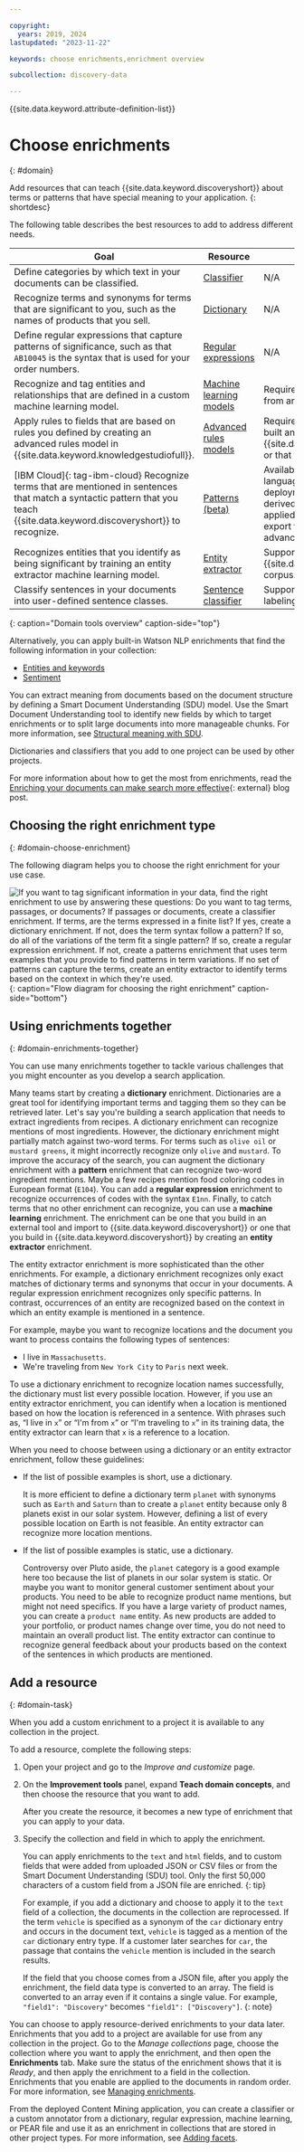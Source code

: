```yaml
---

copyright:
  years: 2019, 2024
lastupdated: "2023-11-22"

keywords: choose enrichments,enrichment overview

subcollection: discovery-data

---
```


{{site.data.keyword.attribute-definition-list}}

# Choose enrichments
{: #domain}

Add resources that can teach {{site.data.keyword.discoveryshort}} about terms or patterns that have special meaning to your application.
{: shortdesc}

The following table describes the best resources to add to address different needs.

| Goal | Resource | Notes |
|------|----------|-------|
| Define categories by which text in your documents can be classified. | [Classifier](/docs/discovery-data?topic=discovery-data-domain-classifier) | N/A |
| Recognize terms and synonyms for terms that are significant to you, such as the names of products that you sell. | [Dictionary](/docs/discovery-data?topic=discovery-data-domain-dictionary) | N/A |
| Define regular expressions that capture patterns of significance, such as that `AB10045` is the syntax that is used for your order numbers. | [Regular expressions](/docs/discovery-data?topic=discovery-data-domain-regex) | N/A |
| Recognize and tag entities and relationships that are defined in a custom machine learning model. | [Machine learning models](/docs/discovery-data?topic=discovery-data-domain-ml) | Requires a model that is built and exported from another IBM tool. |
| Apply rules to fields that are based on rules you defined by creating an advanced rules model in {{site.data.keyword.knowledgestudiofull}}. | [Advanced rules models](/docs/discovery-data?topic=discovery-data-domain-ml#advanced-rules) |  Requires an advanced rules model that is built and exported from {{site.data.keyword.knowledgestudiofull}} or that uses an exported Patterns resource. |
| [IBM Cloud]{: tag-ibm-cloud} Recognize terms that are mentioned in sentences that match a syntactic pattern that you teach {{site.data.keyword.discoveryshort}} to recognize. | [Patterns (beta)](/docs/discovery-data?topic=discovery-data-domain-pattern) | Available as a beta feature for English-language collections in managed deployments only. The enrichment that is derived by defining patterns cannot be applied to Content Mining projects. You can export the resource and use it as an advanced rules model. |
| Recognizes entities that you identify as being significant by training an entity extractor machine learning model. | [Entity extractor](/docs/discovery-data?topic=discovery-data-entity-extractor) | Supports starting from an imported {{site.data.keyword.knowledgestudioshort}} corpus. |
| Classify sentences in your documents into user-defined sentence classes. | [Sentence classifier](/docs/discovery-data?topic=discovery-data-sentence-classifier) | Supports smart labeling to speed up the labeling process. |
{: caption="Domain tools overview" caption-side="top"}

Alternatively, you can apply built-in Watson NLP enrichments that find the following information in your collection:

-   [Entities and keywords](/docs/discovery-data?topic=discovery-data-nlu)
-   [Sentiment](/docs/discovery-data?topic=discovery-data-nlu-sentiment)

You can extract meaning from documents based on the document structure by defining a Smart Document Understanding (SDU) model. Use the Smart Document Understanding tool to identify new fields by which to target enrichments or to split large documents into more manageable chunks. For more information, see [Structural meaning with SDU](/docs/discovery-data?topic=discovery-data-configuring-fields).

Dictionaries and classifiers that you add to one project can be used by other projects.

For more information about how to get the most from enrichments, read the [Enriching your documents can make search more effective](https://community.ibm.com/community/user/watsonai/blogs/bill-murdock1/2022/01/14/enriching-your-documents-can-make-search-more-effe){: external} blog post.

## Choosing the right enrichment type
{: #domain-choose-enrichment}

The following diagram helps you to choose the right enrichment for your use case.

![If you want to tag significant information in your data, find the right enrichment to use by answering these questions: Do you want to tag terms, passages, or documents? If passages or documents, create a classifier enrichment. If terms, are the terms expressed in a finite list? If yes, create a dictionary enrichment. If not, does the term syntax follow a pattern? If so, do all of the variations of the term fit a single pattern? If so, create a regular expression enrichment. If not, create a patterns enrichment that uses term examples that you provide to find patterns in term variations. If no set of patterns can capture the terms, create an entity extractor to identify terms based on the context in which they're used. ](images/enrichment-flowchart-plus-text-revision.drawio.png){: caption="Flow diagram for choosing the right enrichment" caption-side="bottom"}

## Using enrichments together
{: #domain-enrichments-together}

You can use many enrichments together to tackle various challenges that you might encounter as you develop a search application. 

Many teams start by creating a **dictionary** enrichment. Dictionaries are a great tool for identifying important terms and tagging them so they can be retrieved later. Let's say you're building a search application that needs to extract ingredients from recipes. A dictionary enrichment can recognize mentions of most ingredients. However, the dictionary enrichment might partially match against two-word terms. For terms such as `olive oil` or `mustard greens`, it might incorrectly recognize only `olive` and `mustard`. To improve the accuracy of the search, you can augment the dictionary enrichment with a **pattern** enrichment that can recognize two-word ingredient mentions. Maybe a few recipes mention food coloring codes in European format (`E104`). You can add a **regular expression** enrichment to recognize occurrences of codes with the syntax `E1nn`. Finally, to catch terms that no other enrichment can recognize, you can use a **machine learning** enrichment. The enrichment can be one that you build in an external tool and import to {{site.data.keyword.discoveryshort}} or one that you build in {{site.data.keyword.discoveryshort}} by creating an **entity extractor** enrichment.

The entity extractor enrichment is more sophisticated than the other enrichments. For example, a dictionary enrichment recognizes only exact matches of dictionary terms and synonyms that occur in your documents. A regular expression enrichment recognizes only specific patterns. In contrast, occurrences of an entity are recognized based on the context in which an entity example is mentioned in a sentence.

For example, maybe you want to recognize locations and the document you want to process contains the following types of sentences:

-   I live in `Massachusetts`.
-   We're traveling from `New York City` to `Paris` next week.

To use a dictionary enrichment to recognize location names successfully, the dictionary must list every possible location. However, if you use an entity extractor enrichment, you can identify when a location is mentioned based on how the location is referenced in a sentence. With phrases such as, “I live in `x`” or “I'm from `x`” or “I'm traveling to `x`” in its training data, the entity extractor can learn that `x` is a reference to a location.

When you need to choose between using a dictionary or an entity extractor enrichment, follow these guidelines:

-   If the list of possible examples is short, use a dictionary.

    It is more efficient to define a dictionary term `planet` with synonyms such as `Earth` and `Saturn` than to create a `planet` entity because only 8 planets exist in our solar system. However, defining a list of every possible location on Earth is not feasible. An entity extractor can recognize more location mentions.
-   If the list of possible examples is static, use a dictionary.

    Controversy over Pluto aside, the `planet` category is a good example here too because the list of planets in our solar system is static. Or maybe you want to monitor general customer sentiment about your products. You need to be able to recognize product name mentions, but might not need specifics. If you have a large variety of product names, you can create a `product name` entity. As new products are added to your portfolio, or product names change over time, you do not need to maintain an overall product list. The entity extractor can continue to recognize general feedback about your products based on the context of the sentences in which products are mentioned.

## Add a resource
{: #domain-task}

When you add a custom enrichment to a project it is available to any collection in the project.

To add a resource, complete the following steps:

1.  Open your project and go to the *Improve and customize* page.
1.  On the **Improvement tools** panel, expand **Teach domain concepts**, and then choose the resource that you want to add.

    After you create the resource, it becomes a new type of enrichment that you can apply to your data.
1.  Specify the collection and field in which to apply the enrichment.

    You can apply enrichments to the `text` and `html` fields, and to custom fields that were added from uploaded JSON or CSV files or from the Smart Document Understanding (SDU) tool. Only the first 50,000 characters of a custom field from a JSON file are enriched.
    {: tip}

    For example, if you add a dictionary and choose to apply it to the `text` field of a collection, the documents in the collection are reprocessed. If the term `vehicle` is specified as a synonym of the `car` dictionary entry and occurs in the document text, `vehicle` is tagged as a mention of the `car` dictionary entry type. If a customer later searches for `car`, the passage that contains the `vehicle` mention is included in the search results.

    If the field that you choose comes from a JSON file, after you apply the enrichment, the field data type is converted to an array. The field is converted to an array even if it contains a single value. For example, `"field1": "Discovery"` becomes `"field1": ["Discovery"]`.
    {: note}

You can choose to apply resource-derived enrichments to your data later. Enrichments that you add to a project are available for use from any collection in the project. Go to the *Manage collections* page, choose the collection where you want to apply the enrichment, and then open the **Enrichments** tab. Make sure the status of the enrichment shows that it is *Ready*, and then apply the enrichment to a field in the collection. Enrichments that you enable are applied to the documents in random order. For more information, see [Managing enrichments](/docs/discovery-data?topic=discovery-data-manage-enrichments).

From the deployed Content Mining application, you can create a classifier or a custom annotator from a dictionary, regular expression, machine learning, or PEAR file and use it as an enrichment in collections that are stored in other project types. For more information, see [Adding facets](/docs/discovery-data?topic=discovery-data-cm-add-facets).

